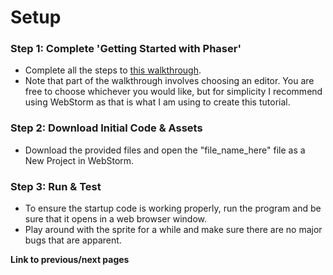 # Setup

### Step 1: Complete 'Getting Started with Phaser'
- Complete all the steps to [this walkthrough](https://phaser.io/tutorials/getting-started-phaser3).
- Note that part of the walkthrough involves choosing an editor. You are free to choose whichever you would like, but for simplicity I recommend using WebStorm as that is what I am using to create this tutorial.


### Step 2: Download Initial Code & Assets
- Download the provided files and open the "file_name_here" file as a New Project in WebStorm.


### Step 3: Run & Test
- To ensure the startup code is working properly, run the program and be sure that it opens in a web browser window.
- Play around with the sprite for a while and make sure there are no major bugs that are apparent.


**Link to previous/next pages** 
